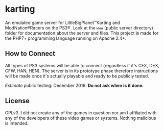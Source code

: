 # karting
An emulated game server for LittleBigPlanet™Karting and ModNation®Racers on the PS3®. Look at the `www` (public server directory) folder for documentation about the server and files. This project is made for the PHP7+ programming language running on Apache 2.4+.

## How to Connect
All types of PS3 systems will be able to connect (regardless if it's CEX, DEX, CFW, HAN, HEN). The server is in its prototype phase therefore instructions will be made once it's actually playable and ready to be publicly tested.

*Estimate* public testing: December 2018. **Do not ask when is it done.**

## License
GPLv3. I did not create any of the games in question nor am I affiliated with any of the developers of these video games or systems. Nothing malicious is intended.
